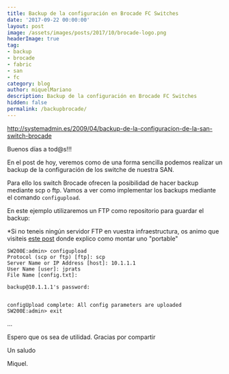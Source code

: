 ```yaml
---
title: Backup de la configuración en Brocade FC Switches
date: '2017-09-22 00:00:00'
layout: post
image: /assets/images/posts/2017/10/brocade-logo.png
headerImage: true
tag:
- backup
- brocade
- fabric
- san
- fc
category: blog
author: miquelMariano
description: Backup de la configuración en Brocade FC Switches
hidden: false
permalink: /backupbrocade/
---
```


http://systemadmin.es/2009/04/backup-de-la-configuracion-de-la-san-switch-brocade

Buenos días a tod@s!!!

En el post de hoy, veremos como de una forma sencilla podemos realizar un backup de la configuración de los switche de nuestra SAN.

Para ello los switch Brocade ofrecen la posibilidad de hacer backup mediante scp o ftp. Vamos a ver como implementar los backups mediante el comando `configupload`.

En este ejemplo utilizaremos un FTP como repositorio para guardar el backup:

*Si no teneis ningún servidor FTP en vuestra infraestructura, os animo que visiteis [este post](https://miquelmariano.github.io/2017/07/xlight-FTP/) donde explico como montar uno "portable"

```
SW200E:admin> configupload
Protocol (scp or ftp) [ftp]: scp
Server Name or IP Address [host]: 10.1.1.1
User Name [user]: jprats
File Name [config.txt]:

backup@10.1.1.1's password:


configUpload complete: All config parameters are uploaded
SW200E:admin> exit
```


...

Espero que os sea de utilidad.
Gracias por compartir

Un saludo

Miquel.


